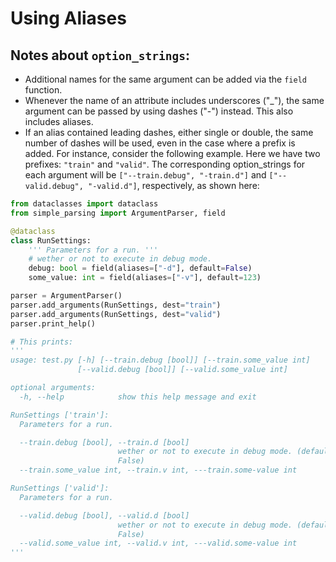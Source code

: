 # Using Aliases


## Notes about `option_strings`:
- Additional names for the same argument can be added via the `field`
function.
- Whenever the name of an attribute includes underscores ("_"), the same
argument can be passed by using dashes ("-") instead. This also includes
aliases.
- If an alias contained leading dashes, either single or double, the
same number of dashes will be used, even in the case where a prefix is 
added.
For instance, consider the following example.
Here we have two prefixes: `"train"` and `"valid"`.
The corresponding option_strings for each argument will be 
`["--train.debug", "-train.d"]` and `["--valid.debug", "-valid.d"]`,
respectively, as shown here:


```python
from dataclasses import dataclass
from simple_parsing import ArgumentParser, field

@dataclass
class RunSettings:
    ''' Parameters for a run. '''
    # wether or not to execute in debug mode.
    debug: bool = field(aliases=["-d"], default=False)
    some_value: int = field(aliases=["-v"], default=123)

parser = ArgumentParser()
parser.add_arguments(RunSettings, dest="train")
parser.add_arguments(RunSettings, dest="valid")
parser.print_help()

# This prints:
'''
usage: test.py [-h] [--train.debug [bool]] [--train.some_value int]
               [--valid.debug [bool]] [--valid.some_value int]

optional arguments:
  -h, --help            show this help message and exit

RunSettings ['train']:
  Parameters for a run.

  --train.debug [bool], --train.d [bool]
                        wether or not to execute in debug mode. (default:
                        False)
  --train.some_value int, --train.v int, ---train.some-value int

RunSettings ['valid']:
  Parameters for a run.

  --valid.debug [bool], --valid.d [bool]
                        wether or not to execute in debug mode. (default:
                        False)
  --valid.some_value int, --valid.v int, ---valid.some-value int
'''
```